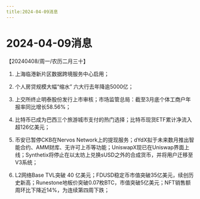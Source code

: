 ```yaml
---
title:2024-04-09消息
---
```

# 2024-04-09消息
【20240408/周一/农历二月三十】

1. 上海临港新片区数据跨境服务中心启用；

2. 个人房贷规模大幅“缩水” 六大行去年降逾5000亿；

3. 上交所终止明泰股份发行上市审核；市场监管总局：截至3月底个体工商户年报率同比增长58.56%；

4. 比特币已成为巴西三个旅游城市支付的热门选择；比特币现货ETF累计净流入超126亿美元；

5. 币安已暂停CKB在Nervos Network上的提现服务；dYdX拟于未来数月推出智能合约、AMM财库、无许可上币等功能；UniswapX现已在Uniswap界面上线；Synthetix将停止在以太坊上兑换sUSD之外的合成货币，并将用户迁移至V3系统；

6. L2网络Base TVL突破 40 亿美元；FDUSD稳定币市值突破35亿美元，续创历史新高；Runestone地板价突破0.07枚BTC，市值突破5亿美元；NFT销售额周环比下降近14%，为连续第四周下跌；